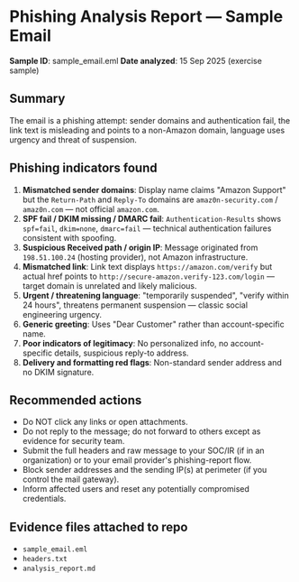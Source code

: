 # Phishing Analysis Report — Sample Email

**Sample ID**: sample_email.eml
**Date analyzed**: 15 Sep 2025 (exercise sample)

## Summary 
The email is a phishing attempt: sender domains and authentication fail, the link text is misleading and points to a non-Amazon domain, language uses urgency and threat of suspension.

## Phishing indicators found 
1. **Mismatched sender domains**: Display name claims "Amazon Support" but the `Return-Path` and `Reply-To` domains are `amaz0n-security.com` / `amaz0n.com` — not official `amazon.com`.
2. **SPF fail / DKIM missing / DMARC fail**: `Authentication-Results` shows `spf=fail`, `dkim=none`, `dmarc=fail` — technical authentication failures consistent with spoofing.
3. **Suspicious Received path / origin IP**: Message originated from `198.51.100.24` (hosting provider), not Amazon infrastructure.
4. **Mismatched link**: Link text displays `https://amazon.com/verify` but actual href points to `http://secure-amazon.verify-123.com/login` — target domain is unrelated and likely malicious.
5. **Urgent / threatening language**: "temporarily suspended", "verify within 24 hours", threatens permanent suspension — classic social engineering urgency.
6. **Generic greeting**: Uses "Dear Customer" rather than account-specific name.
7. **Poor indicators of legitimacy**: No personalized info, no account-specific details, suspicious reply-to address.
8. **Delivery and formatting red flags**: Non-standard sender address and no DKIM signature.

## Recommended actions
- Do NOT click any links or open attachments.
- Do not reply to the message; do not forward to others except as evidence for security team.
- Submit the full headers and raw message to your SOC/IR (if in an organization) or to your email provider's phishing-report flow.
- Block sender addresses and the sending IP(s) at perimeter (if you control the mail gateway).
- Inform affected users and reset any potentially compromised credentials.

## Evidence files attached to repo 
- `sample_email.eml` 
- `headers.txt` 
- `analysis_report.md` 

